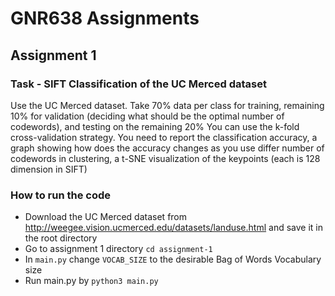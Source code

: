 # GNR638 Assignments

## Assignment 1

### Task - SIFT Classification of the UC Merced dataset
Use the UC Merced dataset.
Take 70% data per class for training, remaining 10% for validation (deciding what should be the optimal number of codewords), and testing on the remaining 20%
You can use the k-fold cross-validation strategy.
You need to report the classification accuracy, a graph showing how does the accuracy changes as you use differ number of codewords in clustering, a t-SNE visualization of the keypoints (each is 128 dimension in SIFT)

### How to run the code
- Download the UC Merced dataset from http://weegee.vision.ucmerced.edu/datasets/landuse.html and save it in the root directory
- Go to assignment 1 directory <code>cd assignment-1</code>
- In <code>main.py</code> change <code>VOCAB_SIZE</code> to the desirable Bag of Words Vocabulary size
- Run main.py by <code>python3 main.py</code>
